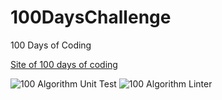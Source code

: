 # 100DaysChallenge
100 Days of Coding

[Site of 100 days of coding](https://www.100daysofcode.com/)

![100 Algorithm Unit Test](https://github.com/AbhishekGowda28/100DaysChallenge/workflows/100%20Algorithm%20Unit%20Test/badge.svg?branch=master&event=push)
![100 Algorithm Linter](https://github.com/AbhishekGowda28/100DaysChallenge/workflows/100%20Algorithm%20Linter/badge.svg)
